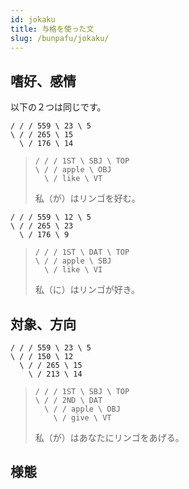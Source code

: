 ```yaml
---
id: jokaku
title: 与格を使った文
slug: /bunpafu/jokaku/
---
```


## 嗜好、感情

以下の２つは同じです。

```
/ / / 559 \ 23 \ 5
\ / / 265 \ 15
  \ / 176 \ 14
```
> ```
> / / / 1ST \ SBJ \ TOP
> \ / / apple \ OBJ
>   \ / like \ VT
> ```
> 私（が）はリンゴを好む。


```
/ / / 559 \ 12 \ 5
\ / / 265 \ 23
  \ / 176 \ 9
```
> ```
> / / / 1ST \ DAT \ TOP
> \ / / apple \ SBJ
>   \ / like \ VI
> ```
> 私（に）はリンゴが好き。


## 対象、方向

```
/ / / 559 \ 23 \ 5
\ / / 150 \ 12
  \ / / 265 \ 15
    \ / 213 \ 14
```
> ```
> / / / 1ST \ SBJ \ TOP
> \ / / 2ND \ DAT
>   \ / / apple \ OBJ
>     \ / give \ VT
> ```
> 私（が）はあなたにリンゴをあげる。


## 様態
